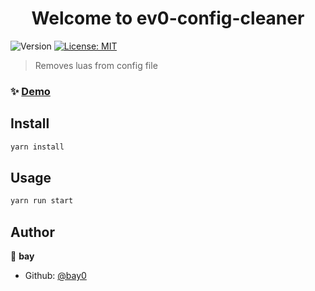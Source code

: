 <h1 align="center">Welcome to ev0-config-cleaner</h1>
<p>
  <img alt="Version" src="https://img.shields.io/badge/version-0.1.0-blue.svg?cacheSeconds=2592000" />
  <a href="#" target="_blank">
    <img alt="License: MIT" src="https://img.shields.io/badge/License-MIT-yellow.svg" />
  </a>
</p>

> Removes luas from config file

### ✨ [Demo](4)

## Install

```sh
yarn install
```

## Usage

```sh
yarn run start
```

## Author

👤 **bay**

* Github: [@bay0](https://github.com/bay0)